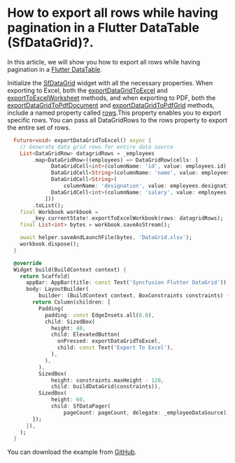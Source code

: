 # How to export all rows while having pagination in a Flutter DataTable (SfDataGrid)?.

In this article, we will show you how to export all rows while having pagination in a [Flutter DataTable]().

Initialize the [SfDataGrid](https://pub.dev/documentation/syncfusion_flutter_datagrid/latest/datagrid/SfDataGrid-class.html) widget with all the necessary properties. When exporting to Excel, both the [exportDataGridToExcel](https://pub.dev/documentation/syncfusion_flutter_datagrid_export/latest/syncfusion_flutter_datagrid_export/DataGridExcelExportExtensions/exportToExcelWorkbook.html) and [exportToExcelWorksheet](https://pub.dev/documentation/syncfusion_flutter_datagrid_export/latest/syncfusion_flutter_datagrid_export/DataGridExcelExportExtensions/exportToExcelWorksheet.html) methods, and when exporting to PDF, both the [exportDataGridToPdfDocument](https://pub.dev/documentation/syncfusion_flutter_datagrid_export/latest/syncfusion_flutter_datagrid_export/DataGridPdfExportExtensions/exportToPdfDocument.html) and [exportDataGridToPdfGrid](https://pub.dev/documentation/syncfusion_flutter_datagrid_export/latest/syncfusion_flutter_datagrid_export/DataGridPdfExportExtensions/exportToPdfGrid.html) methods, include a named property called [rows](https://pub.dev/documentation/syncfusion_flutter_datagrid/latest/datagrid/DataGridSource/rows.html).This property enables you to export specific rows. You can pass all DataGridRows to the rows property to export the entire set of rows.

```dart
  Future<void> exportDataGridToExcel() async {
    // Generate data grid rows for entire data source
    List<DataGridRow> datagridRows = _employees
        .map<DataGridRow>((employees) => DataGridRow(cells: [
              DataGridCell<int>(columnName: 'id', value: employees.id),
              DataGridCell<String>(columnName: 'name', value: employees.name),
              DataGridCell<String>(
                  columnName: 'designation', value: employees.designation),
              DataGridCell<int>(columnName: 'salary', value: employees.salary),
            ]))
        .toList();
    final Workbook workbook =
        _key.currentState!.exportToExcelWorkbook(rows: datagridRows);
    final List<int> bytes = workbook.saveAsStream();

    await helper.saveAndLaunchFile(bytes, 'DataGrid.xlsx');
    workbook.dispose();
  }

  @override
  Widget build(BuildContext context) {
    return Scaffold(
      appBar: AppBar(title: const Text('Syncfusion Flutter DataGrid')),
      body: LayoutBuilder(
          builder: (BuildContext context, BoxConstraints constraints) {
        return Column(children: [
          Padding(
            padding: const EdgeInsets.all(8.0),
            child: SizedBox(
              height: 40,
              child: ElevatedButton(
                onPressed: exportDataGridToExcel,
                child: const Text('Export To Excel'),
              ),
            ),
          ),
          SizedBox(
              height: constraints.maxHeight - 120,
              child: buildDataGrid(constraints)),
          SizedBox(
              height: 60,
              child: SfDataPager(
                  pageCount: pageCount, delegate: _employeeDataSource))
        ]);
      }),
    );
  }
```

You can download the example from [GitHub](https://github.com/SyncfusionExamples/How-to-export-all-rows-while-having-pagination-in-a-Flutter-DataTable-SfDataGrid).